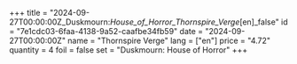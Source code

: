 +++
title = "2024-09-27T00:00:00Z_Duskmourn:_House_of_Horror_Thornspire_Verge_[en]_false"
id = "7e1cdc03-6faa-4138-9a52-caafbe34fb59"
date = "2024-09-27T00:00:00Z"
name = "Thornspire Verge"
lang = ["en"]
price = "4.72"
quantity = 4
foil = false
set = "Duskmourn: House of Horror"
+++
